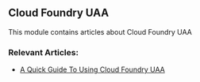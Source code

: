 ## Cloud Foundry UAA

This module contains articles about Cloud Foundry UAA

### Relevant Articles:

- [A Quick Guide To Using Cloud Foundry UAA](https://www.baeldung.com/cloud-foundry-uaa)

